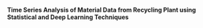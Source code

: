 **Time Series Analysis of Material Data from Recycling Plant using Statistical and Deep Learning Techniques**

